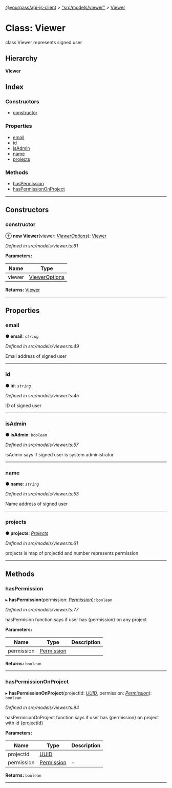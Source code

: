 [@yourpass/api-js-client](../README.md) > ["src/models/viewer"](../modules/_src_models_viewer_.md) > [Viewer](../classes/_src_models_viewer_.viewer.md)

# Class: Viewer

class Viewer represents signed user

## Hierarchy

**Viewer**

## Index

### Constructors

* [constructor](_src_models_viewer_.viewer.md#constructor)

### Properties

* [email](_src_models_viewer_.viewer.md#email)
* [id](_src_models_viewer_.viewer.md#id)
* [isAdmin](_src_models_viewer_.viewer.md#isadmin)
* [name](_src_models_viewer_.viewer.md#name)
* [projects](_src_models_viewer_.viewer.md#projects)

### Methods

* [hasPermission](_src_models_viewer_.viewer.md#haspermission)
* [hasPermissionOnProject](_src_models_viewer_.viewer.md#haspermissiononproject)

---

## Constructors

<a id="constructor"></a>

###  constructor

⊕ **new Viewer**(viewer: *[ViewerOptions](../interfaces/_src_models_viewer_.vieweroptions.md)*): [Viewer](_src_models_viewer_.viewer.md)

*Defined in src/models/viewer.ts:61*

**Parameters:**

| Name | Type |
| ------ | ------ |
| viewer | [ViewerOptions](../interfaces/_src_models_viewer_.vieweroptions.md) |

**Returns:** [Viewer](_src_models_viewer_.viewer.md)

___

## Properties

<a id="email"></a>

###  email

**● email**: *`string`*

*Defined in src/models/viewer.ts:49*

Email address of signed user

___
<a id="id"></a>

###  id

**● id**: *`string`*

*Defined in src/models/viewer.ts:45*

ID of signed user

___
<a id="isadmin"></a>

###  isAdmin

**● isAdmin**: *`boolean`*

*Defined in src/models/viewer.ts:57*

isAdmin says if signed user is system administrator

___
<a id="name"></a>

###  name

**● name**: *`string`*

*Defined in src/models/viewer.ts:53*

Name address of signed user

___
<a id="projects"></a>

###  projects

**● projects**: *[Projects](../interfaces/_src_models_viewer_.projects.md)*

*Defined in src/models/viewer.ts:61*

projects is map of projectId and number represents permission

___

## Methods

<a id="haspermission"></a>

###  hasPermission

▸ **hasPermission**(permission: *[Permission](../enums/_src_models_viewer_.permission.md)*): `boolean`

*Defined in src/models/viewer.ts:77*

hasPermision function says if user has {permission} on any project

**Parameters:**

| Name | Type | Description |
| ------ | ------ | ------ |
| permission | [Permission](../enums/_src_models_viewer_.permission.md) |   |

**Returns:** `boolean`

___
<a id="haspermissiononproject"></a>

###  hasPermissionOnProject

▸ **hasPermissionOnProject**(projectId: *[UUID](../modules/_src_models_uuid_.md#uuid)*, permission: *[Permission](../enums/_src_models_viewer_.permission.md)*): `boolean`

*Defined in src/models/viewer.ts:94*

hasPermisionOnProject function says if user has {permission} on project with id {projectId}

**Parameters:**

| Name | Type | Description |
| ------ | ------ | ------ |
| projectId | [UUID](../modules/_src_models_uuid_.md#uuid) |   |
| permission | [Permission](../enums/_src_models_viewer_.permission.md) |  \- |

**Returns:** `boolean`

___

